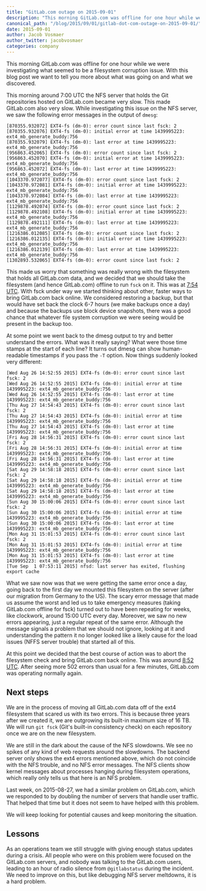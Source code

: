 ```yaml
---
title: "GitLab.com outage on 2015-09-01"
description: "This morning GitLab.com was offline for one hour while we were investigating what seemed to be a filesystem corruption issue."
canonical_path: "/blog/2015/09/01/gitlab-dot-com-outage-on-2015-09-01/"
date: 2015-09-01
author: Jacob Vosmaer
author_twitter: jacobvosmaer
categories: company
---
```


This morning GitLab.com was offline for one hour while we were
investigating what seemed to be a filesystem corruption issue.  With
this blog post we want to tell you more about what was going on and
what we discovered.

<!-- more -->

This morning around 7:00 UTC the NFS server that holds the Git
repositories hosted on GitLab.com became very slow. This made
GitLab.com also very slow. While investigating this issue on the
NFS server, we saw the following error messages in the output of
`dmesg`:

```
[870355.932072] EXT4-fs (dm-0): error count since last fsck: 2
[870355.932076] EXT4-fs (dm-0): initial error at time 1439995223: ext4_mb_generate_buddy:756
[870355.932079] EXT4-fs (dm-0): last error at time 1439995223: ext4_mb_generate_buddy:756
[956863.452065] EXT4-fs (dm-0): error count since last fsck: 2
[956863.452070] EXT4-fs (dm-0): initial error at time 1439995223: ext4_mb_generate_buddy:756
[956863.452072] EXT4-fs (dm-0): last error at time 1439995223: ext4_mb_generate_buddy:756
[1043370.972077] EXT4-fs (dm-0): error count since last fsck: 2
[1043370.972081] EXT4-fs (dm-0): initial error at time 1439995223: ext4_mb_generate_buddy:756
[1043370.972084] EXT4-fs (dm-0): last error at time 1439995223: ext4_mb_generate_buddy:756
[1129878.492074] EXT4-fs (dm-0): error count since last fsck: 2
[1129878.492108] EXT4-fs (dm-0): initial error at time 1439995223: ext4_mb_generate_buddy:756
[1129878.492111] EXT4-fs (dm-0): last error at time 1439995223: ext4_mb_generate_buddy:756
[1216386.012085] EXT4-fs (dm-0): error count since last fsck: 2
[1216386.012135] EXT4-fs (dm-0): initial error at time 1439995223: ext4_mb_generate_buddy:756
[1216386.012139] EXT4-fs (dm-0): last error at time 1439995223: ext4_mb_generate_buddy:756
[1302893.532065] EXT4-fs (dm-0): error count since last fsck: 2
```

This made us worry that something was really wrong with the filesystem
that holds all GitLab.com data, and we decided that we should take
the filesystem (and hence GitLab.com) offline to run `fsck` on it.
This was at [7:54
UTC](https://twitter.com/gitlabstatus/status/638621030060290048).
With fsck under way we started thinking about other, faster ways
to bring GitLab.com back online. We considered restoring a backup,
but that would have set back the clock 6-7 hours (we make backups
once a day) and because the backups use block device snapshots,
there was a good chance that whatever file system corruption we
were seeing would be present in the backup too.

At some point we went back to the dmesg output to try and better
understand the errors. What was it really saying? What were those
time stamps at the start of each line? It turns out dmesg can show
human-readable timestamps if you pass the `-T` option. Now things
suddenly looked very different:

```
[Wed Aug 26 14:52:55 2015] EXT4-fs (dm-0): error count since last fsck: 2
[Wed Aug 26 14:52:55 2015] EXT4-fs (dm-0): initial error at time 1439995223: ext4_mb_generate_buddy:756
[Wed Aug 26 14:52:55 2015] EXT4-fs (dm-0): last error at time 1439995223: ext4_mb_generate_buddy:756
[Thu Aug 27 14:54:43 2015] EXT4-fs (dm-0): error count since last fsck: 2
[Thu Aug 27 14:54:43 2015] EXT4-fs (dm-0): initial error at time 1439995223: ext4_mb_generate_buddy:756
[Thu Aug 27 14:54:43 2015] EXT4-fs (dm-0): last error at time 1439995223: ext4_mb_generate_buddy:756
[Fri Aug 28 14:56:31 2015] EXT4-fs (dm-0): error count since last fsck: 2
[Fri Aug 28 14:56:31 2015] EXT4-fs (dm-0): initial error at time 1439995223: ext4_mb_generate_buddy:756
[Fri Aug 28 14:56:31 2015] EXT4-fs (dm-0): last error at time 1439995223: ext4_mb_generate_buddy:756
[Sat Aug 29 14:58:18 2015] EXT4-fs (dm-0): error count since last fsck: 2
[Sat Aug 29 14:58:18 2015] EXT4-fs (dm-0): initial error at time 1439995223: ext4_mb_generate_buddy:756
[Sat Aug 29 14:58:18 2015] EXT4-fs (dm-0): last error at time 1439995223: ext4_mb_generate_buddy:756
[Sun Aug 30 15:00:06 2015] EXT4-fs (dm-0): error count since last fsck: 2
[Sun Aug 30 15:00:06 2015] EXT4-fs (dm-0): initial error at time 1439995223: ext4_mb_generate_buddy:756
[Sun Aug 30 15:00:06 2015] EXT4-fs (dm-0): last error at time 1439995223: ext4_mb_generate_buddy:756
[Mon Aug 31 15:01:53 2015] EXT4-fs (dm-0): error count since last fsck: 2
[Mon Aug 31 15:01:53 2015] EXT4-fs (dm-0): initial error at time 1439995223: ext4_mb_generate_buddy:756
[Mon Aug 31 15:01:53 2015] EXT4-fs (dm-0): last error at time 1439995223: ext4_mb_generate_buddy:756
[Tue Sep  1 07:53:11 2015] nfsd: last server has exited, flushing export cache
```

What we saw now was that we were getting the same error once a day,
going back to the first day we mounted this filesystem on the server
(after our migration from Germany to the US). The scary error message
that made us assume the worst and led us to take emergency measures
(taking GitLab.com offline for fsck) turned out to have been repeating
for weeks, like clockwork, around 15:00 UTC every day. Moreover,
we saw no new errors appearing, just a regular repeat of the same
error. Although the message signals a problem that we should not
ignore, looking at it and understanding the pattern it no longer
looked like a likely cause for the load issues (NFFS server trouble)
that started all of this.

At this point we decided that the best course of action was to abort
the filesystem check and bring GitLab.com back online. This was
around [8:52
UTC](https://twitter.com/gitlabstatus/status/638635500274909184).
After seeing more 502 errors than usual for a few minutes, GitLab.com
was operating normally again.

## Next steps

We are in the process of moving all GitLab.com data off of the ext4
filesystem that scared us with its two errors. This is because three
years after we created it, we are outgrowing its built-in maximum
size of 16 TB. We will run `git fsck` (Git's built-in consistency
check) on each repository once we are on the new filesystem.

We are still in the dark about the cause of the NFS slowdowns. We
see no spikes of any kind of web requests around the slowdowns. The
backend server only shows the ext4 errors mentioned above, which
do not coincide with the NFS trouble, and no NFS error messages.
The NFS clients show kernel messages about processes hanging during
filesystem operations, which really only tells us that here is an
NFS problem.

Last week, on 2015-08-27, we had a similar problem on GitLab.com,
which we responded to by doubling the number of servers that handle
user traffic. That helped that time but it does not seem to have helped with this problem.

We will keep looking for potential causes and keep monitoring the
situation.

## Lessons

As an operations team we still struggle with giving enough status
updates during a crisis. All people who were on this problem were
focused on the GitLab.com servers, and nobody was talking to the
GitLab.com users, leading to an hour of radio silence from
`@gitlabstatus` during the incident. We need to improve on this,
but like debugging NFS server meltdowns, it is a hard problem.